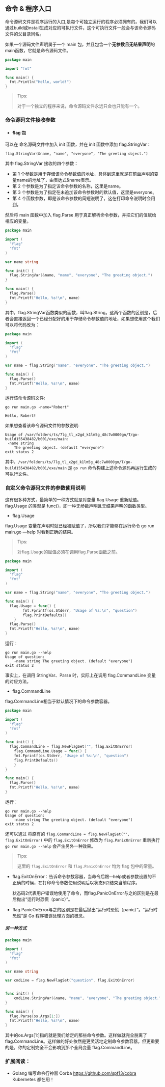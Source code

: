 ## 命令 & 程序入口

命令源码文件是程序运行的入口,是每个可独立运行的程序必须拥有的。我们可以通过build或install生成对应的可执行文件，这个可执行文件一般会与该命令源码文件的父目录同名。



如果一个源码文件声明属于一个 main 包，并且包含一个**无参数且无结果声明**的main函数，它就是命令源码文件。

```go
package main

import "fmt"

func main() {
  fmt.Println("Hello, world!")
}
```



> Tips:
>
> 对于一个独立的程序来说，命令源码文件永远只会也只能有一个。



### 命令源码文件接收参数

- #### flag 包

可以在 命名源码文件中加入 init 函数，并在 init 函数中添加 flag.StringVar：

```shell
flag.StringVar(&name, "name", "everyone", "The greeting object.")
```

其中 flag.StringVar 接收的四个参数：

- 第 1 个参数是用于存储该命令参数值的地址，具体到这里就是在前面声明的变量name的地址了，由表达式&name表示。
- 第 2 个参数是为了指定该命令参数的名称，这里是name。
- 第 3 个参数是为了指定在未追加该命令参数时的默认值，这里是everyone。
- 第 4 个函数参数，即是该命令参数的简短说明了，这在打印命令说明时会用到。

然后将 main 函数中加入 flag.Parse 用于真正解析命令参数，并把它们的值赋给相应的变量。

```go
package main

import (
  "flag"
  "fmt"
)

var name string

func init() {
  flag.StringVar(&name, "name", "everyone", "The greeting object.")
}

func main() {
  flag.Parse()
  fmt.Printf("Hello, %s!\n", name)
}

```

其中，flag.StringVar函数类似的函数，叫flag.String。这两个函数的区别是，后者会直接返回一个已经分配好的用于存储命令参数值的地址，如果想使用这个我们可以将代码改为：

```go
package main

import (
  "flag"
  "fmt"
)

var name = flag.String("name", "everyone", "The greeting object.")

func main() {
  flag.Parse()
  fmt.Printf("Hello, %s!\n", name)
}
```



运行该命令源码文件:

```shell
go run main.go -name="Robert"

Hello, Robert!
```



如果想查看该命令源码文件的参数说明:

```shell
Usage of /var/folders/ts/7lg_tl_x2gd_k1lm5g_48c7w0000gn/T/go-build155438482/b001/exe/main:
 -name string
    The greeting object. (default "everyone")
exit status 2
```

其中，`/var/folders/ts/7lg_tl_x2gd_k1lm5g_48c7w0000gn/T/go-build155438482/b001/exe/main` 是 `go run` 命令构建上述命令源码再运行生成的可执行文件。



### 自定义命令源码文件的参数使用说明

这有很多种方式，最简单的一种方式就是对变量 flag.Usage 重新赋值。flag.Usage 的类型是 func()，即一种无参数声明且无结果声明的函数类型。

- flag.Usage

flag.Usage 变量在声明时就已经被赋值了，所以我们才能够在运行命令 go run main.go —help 时看到正确的结果。

> Tips:
>
> 对flag.Usage的赋值必须在调用flag.Parse函数之前。



```go
package main

import (
  "flag"
  "fmt"
)

var name = flag.String("name", "everyone", "The greeting object.")

func main() {
  flag.Usage = func() {
		fmt.Fprintf(os.Stderr, "Usage of %s:\n", "question")
		flag.PrintDefaults()
	}
  flag.Parse()
  fmt.Printf("Hello, %s!\n", name)
}
```

运行：

```shell
go run main.go --help
Usage of question: 
	-name string The greeting object. (default "everyone")
exit status 2
```

事实上，在调用 StringVar、Parse 时，实际上在调用 flag.CommandLine 变量的对应方法。

- flag.CommandLine

flag.CommandLine相当于默认情况下的命令参数容器。

```go
package main

import (
  "flag"
  "fmt"
)

func init() {
  flag.CommandLine = flag.NewFlagSet("", flag.ExitOnError)
	flag.CommandLine.Usage = func() {
  	fmt.Fprintf(os.Stderr, "Usage of %s:\n", "question")
  	flag.PrintDefaults()
	}
}

func main() {
  flag.Parse()
  fmt.Printf("Hello, %s!\n", name)
}
```

运行：

```shell
go run main.go --help
Usage of question: 
	-name string The greeting object. (default "everyone")
exit status 2
```

还可以通过 将原有的 `flag.CommandLine = flag.NewFlagSet("", flag.ExitOnError)` 中的 `flag.ExitOnError` 修改为 `flag.PanicOnError` 重新执行 `go run main.go --help` 会产生另外一种效果。

>  Tips:
>
> 这里的 `flag.ExitOnError` 和  `flag.PanicOnError`  均为 flag 包中的常量。

- flag.ExitOnError：告诉命令参数容器，当命令后跟--help或者参数设置的不正确的时候，在打印命令参数使用说明后以状态码2结束当前程序。

  状态码2代表用户错误地使用了命令，而flag.PanicOnError与之的区别是在最后抛出“运行时恐慌（panic）”。

- flag.PanicOnError与之的区别是在最后抛出“运行时恐慌（panic）”。“运行时恐慌”是 Go 程序错误处理方面的概念。

##### 另一种方式

```go
package main

import (
  "flag"
  "fmt"
)

var name string

var cmdLine = flag.NewFlagSet("question", flag.ExitOnError)


func init() {
	cmdLine.StringVar(&name, "name", "everyone", "The greeting object.")
}

func main() {
  flag.Parse(os.Args[1:])
  fmt.Printf("Hello, %s!\n", name)
}

```

其中的os.Args[1:]指的就是我们给定的那些命令参数。这样做就完全脱离了flag.CommandLine。这样做的好处依然是更灵活地定制命令参数容器。但更重要的是，你的定制完全不会影响到那个全局变量 flag.CommandLine。



### 扩展阅读：

- Golang 编写命令行神器 Corba <https://github.com/spf13/cobra> Kubernetes 都在用！

